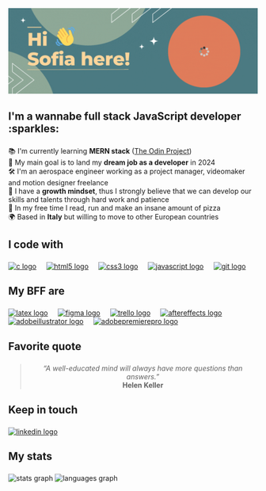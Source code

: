 <div align="left">
  <img src="banner.gif" width="700" alt="my-banner"  />
</div>

###

<h2 align="left">I'm a wannabe full stack JavaScript developer :sparkles:</h2>

###

📚 I'm currently learning **MERN stack** ([The Odin Project](https://www.theodinproject.com)) <br>🎯 My main goal is to land my **dream job as a developer** in 2024<br>🛠️ I'm an aerospace engineer working as a project manager, videomaker and motion designer freelance<br>🧠 I have a **growth mindset**, thus I strongly believe that we can develop our skills and talents through hard work and patience<br>🍕 In my free time I read, run and make an insane amount of pizza<br>🌍 Based in **Italy** but willing to move to other European countries

###

<h2 align="left">I code with</h2>

###

<p align="left">
<a href="#" target="_blank" rel="noreferrer"><img src="https://cdn.jsdelivr.net/gh/devicons/devicon/icons/c/c-original.svg" height="40" alt="c logo" title="C"/></a>
<img width="12" />
<a href="#" target="_blank" rel="noreferrer"><img src="https://cdn.jsdelivr.net/gh/devicons/devicon/icons/html5/html5-original.svg" height="40" alt="html5 logo" title="HTML"/></a>
<img width="12" />
<a href="#" target="_blank" rel="noreferrer"><img src="https://cdn.jsdelivr.net/gh/devicons/devicon/icons/css3/css3-original.svg" height="40" alt="css3 logo" title="CSS"/></a>
<img width="12" />
<a href="#" target="_blank" rel="noreferrer"><img src="https://cdn.jsdelivr.net/gh/devicons/devicon/icons/javascript/javascript-original.svg" height="40" alt="javascript logo" title="JavaScript"/></a>
<img width="12" />
<a href="#" target="_blank" rel="noreferrer"><img src="https://cdn.jsdelivr.net/gh/devicons/devicon/icons/git/git-original.svg" height="40" alt="git logo" title="Git"/></a>
</p>

###

<h2 align="left">My BFF are</h2>

###

<p align="left">
<a href="#" target="_blank" rel="noreferrer"><img src="https://cdn.simpleicons.org/latex/008080" height="40" alt="latex logo" title="LaTex"/></a>
<img width="12" />
<a href="#" target="_blank" rel="noreferrer"><img src="https://cdn.jsdelivr.net/gh/devicons/devicon/icons/figma/figma-original.svg" height="40" alt="figma logo" title="Figma"/></a>
<img width="12" />
<a href="#" target="_blank" rel="noreferrer"><img src="https://cdn.jsdelivr.net/gh/devicons/devicon/icons/trello/trello-plain.svg" height="40" alt="trello logo" title="Trello"/></a>
<img width="12" />
<a href="#" target="_blank" rel="noreferrer"><img src="https://cdn.simpleicons.org/adobeaftereffects/9999FF" height="40" alt="aftereffects logo" title="After Effects"/></a>
<img width="12" />
<a href="#" target="_blank" rel="noreferrer"><img src="https://cdn.simpleicons.org/adobeillustrator/FF9A00" height="40" alt="adobeillustrator logo" title="Illustrator"/></a>
<img width="12" />
<a href="#" target="_blank" rel="noreferrer"><img src="https://cdn.simpleicons.org/adobepremierepro/9999FF" height="40" alt="adobepremierepro logo" title="Premiere Pro" /></a>
</p>

###

<h2 align="left">Favorite quote</h2>

###

<div align="center">
  
  > _“A well-educated mind will always have more questions than answers.”_<br>**Helen Keller**
  
</div>

###

<h2 align="left">Keep in touch</h2>

###

<div align="left">
  <a href="https://www.linkedin.com/in/sofia-baezzato/" target="_blank">
    <img src="https://raw.githubusercontent.com/maurodesouza/profile-readme-generator/master/src/assets/icons/social/linkedin/default.svg" height="40" alt="linkedin logo"  />
  </a>
</div>

###

<h2 align="left">My stats</h2>

###

<div align="left">
  <img src="https://github-readme-stats.vercel.app/api?username=sofiabaezzato&hide_title=true&hide_rank=true&show_icons=true&include_all_commits=true&count_private=true&disable_animations=false&theme=onedark&locale=en&hide_border=true&order=1" height="150" alt="stats graph"  />
  <img src="https://github-readme-stats.vercel.app/api/top-langs?username=sofiabaezzato&locale=en&hide_title=true&layout=compact&card_width=320&langs_count=5&theme=onedark&hide_border=true&order=2" height="100" alt="languages graph"  />
</div>

###

